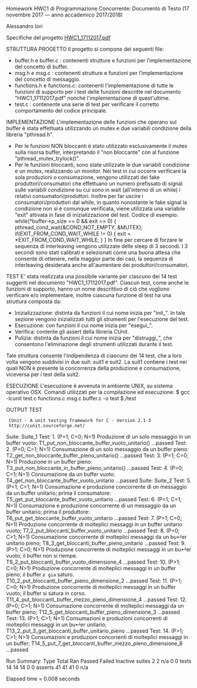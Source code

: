 Homework HWC1 di Programmazione Concorrente: Documento di Testo 
(17 novembre 2017 — anno accademico 2017/2018)

Alessandro Iori

Specifiche del progetto [HWC1_17112017.pdf](https://github.com/alessandroiori/concurrent-programming/blob/master/hwc1/HWC1_17112017.pdf)

STRUTTURA PROGETTO
Il progetto si compone dei seguenti file:

- buffer.h e buffer.c : contenenti strutture e funzioni per l’implementazione del concetto di buffer.
- msg.h e msg.c : contenenti strutture e funzioni per l’implementazione del concetto di messaggio.
- functions.h e functions.c: contenenti l'implementazione di tutte le funzioni di supporto per i test delle funzioni descritte nel documento "HWC1_17112017.pdf" nonché l'implementazione di quest'ultime.
- test.c : contenente una serie di test per verificare il corretto comportamento del codice principale.

IMPLEMENTAZIONE
L'implementazione delle funzioni che operano sul buffer è stata effettuata utilizzando un mutex e due variabili condizione della libreria "pthread.h". 
- Per le funzioni NON bloccanti è stato utilizzato esclusivamente il mutex sulla risorsa buffer, interpretando il "non bloccante" con al funzione "pthread_mutex_trylock()".
- Per le funzioni bloccanti, sono state utilizzate le due variabili condizione e un mutex, realizzando un monitor. Nei test in cui occorre verificare la sola produzioni o consumazione, vengono utilizzati dei fake produttori/consumatori che effettuano un numero prefissato di signal sulle variabili condizione su cui sono in wait (all'interno di un while) i relativi consumatori/produttori. Inoltre per far uscire i consumatori/produttori dal while, in quanto nonostante le fake signal la condizione non si è comunque verificata, viene utilizzata una variabile "exit" attivata in fase di inizializzazione del test. Codice di esempio:
while(*buffer->p_size == 0 && exit == 0)
{
    pthread_cond_wait(&COND_NOT_EMPTY, &MUTEX);
    if(EXIT_FROM_COND_WAIT_WHILE != 0)
    {
        exit = *EXIT_FROM_COND_WAIT_WHILE;
    }
}
In fine per cercare di forzare le sequenza di interleaving vengono utilizzate delle sleep di 3 secondi. I 3 secondi sono stati calibrati e selezionati come una buona attesa che consente di ottenere, nella maggior parte dei casi, la sequenza di interleaving desiderata anche all'aumentare dei produttori/consumatori.

TEST
E' stata realizzata una possibile variante per ciascuno dei 14 test suggeriti nel documento "HWC1_17112017.pdf". Ciascun test, come anche le funzioni di supporto, hanno un nome descrittivo di ciò che vogliono verificare e/o implementare, inoltre ciascuna funzione di test ha una struttura composta da: 
- Inizializzazione: distinta da funzioni il cui nome inizia per "init_". In tale sezione vengono inizializzati tutti gli strumenti per l'esecuzione del test.
- Esecuzione: con funzioni il cui nome inizia per "esegui_".
- Verifica: contente gli assert della libreria CUnit.
- Pulizia: distinta da funzioni il cui nome inizia per "distruggi_", che consentono l'eliminazione degli strumenti utilizzati durante il test.

Tale struttura consente l'indipendenza di ciascuno dei 14 test, che a loro volta vengono suddivisi in due suit: suit1 e suit2. La suit1 contiene i test nei quali NON è presente la concorrenza della produzione e consumazione, viceversa per i test della suit2.

ESECUZIONE
L'esecuzione è avvenuta in ambiente UNIX, su sistema operativo OSX. Comandi utilizzati per la compilazione ed esecuzione: 
$ gcc -lcunit test.c functions.c msg.c buffer.c -o test
$./test

OUTPUT TEST

     CUnit - A unit testing framework for C - Version 2.1-3
     http://cunit.sourceforge.net/


Suite: Suite_1
  Test: 1. (P=1; C=0; N=1) Produzione di un solo messaggio in un buffer vuoto:
        T1_put_non_bloccante_buffer_vuoto_unitario()
         ...passed
  Test: 2. (P=0; C=1; N=1) Consumazione di un solo messaggio da un buffer pieno:
        T2_get_non_bloccante_buffer_pieno_unitario()
         ...passed
  Test: 3. (P=1; C=0; N=1) Produzione in un buffer pieno:
        T3_put_non_bloccante_in_buffer_pieno_unitario()
         ...passed
  Test: 4. (P=0; C=1; N=1) Consumazione da un buffer vuoto:
        T4_get_non_bloccante_buffer_vuoto_unitario ...passed
Suite: Suite_2
  Test: 5. (P=1; C=1; N=1) Consumazione e produzione concorrente di un messaggio da un buffer unitario;
        prima il consumatore:
        T5_get_put_bloccante_buffer_vuoto_unitario
         ...passed
  Test: 6. (P=1; C=1; N=1) Consumazione e produzione concorrente di un messaggio da un buffer unitario;
        prima il produttore:
        T6_put_get_bloccante_buffer_vuoto_unitario
         ...passed
  Test: 7. (P>1; C=0; N=1) Produzione concorrente di molteplici messaggi in un buffer unitario vuoto;
        T7_2_put_bloccanti_buffer_vuoto_unitario
         ...passed
  Test: 8. (P=0; C>1; N=1) Consumazione concorrente di molteplici messaggi da un bu↵er unitario pieno;
        T8_3_get_bloccanti_buffer_pieno_unitario
         ...passed
  Test: 9. (P>1; C=0; N>1) Produzione concorrente di molteplici messaggi in un bu↵er vuoto; il buffer non si riempe.
        T9_2_put_bloccanti_buffer_vuoto_dimensione_4
         ...passed
  Test: 10. (P>1; C=0; N>1) Produzione concorrente di molteplici messaggi in un buffer pieno;
        il buffer `e gia` saturo.
        T10_2_put_bloccanti_buffer_pieno_dimensione_2
         ...passed
  Test: 11. (P>1; C=0; N>1) Produzione concorrente di molteplici messaggi in un buffer vuoto;
        il buffer si satura in corso.
        T11_4_put_bloccanti_buffer_mezzo_pieno_dimensione_4
         ...passed
  Test: 12. (P=0; C>1; N>1) Consumazione concorrente di molteplici messaggi da un buffer pieno;
        T12_5_get_bloccanti_buffer_pieno_dimensione_3
         ...passed
  Test: 13. (P>1; C>1; N=1) Consumazioni e produzioni concorrenti di molteplici messaggi in un bu↵er unitario;
        T13_2_put_3_get_bloccanti_buffer_unitario_pieno
         ...passed
  Test: 14. (P>1; C>1; N>1) Consumazioni e produzioni concorrenti di molteplici messaggi in un buffer;
        T14_5_put_7_get_bloccanti_buffer_mezzo_pieno_dimensione_8
         ...passed

Run Summary:    Type  Total    Ran Passed Failed Inactive
              suites      2      2    n/a      0        0
               tests     14     14     14      0        0
             asserts     41     41     41      0      n/a

Elapsed time =    0.008 seconds
